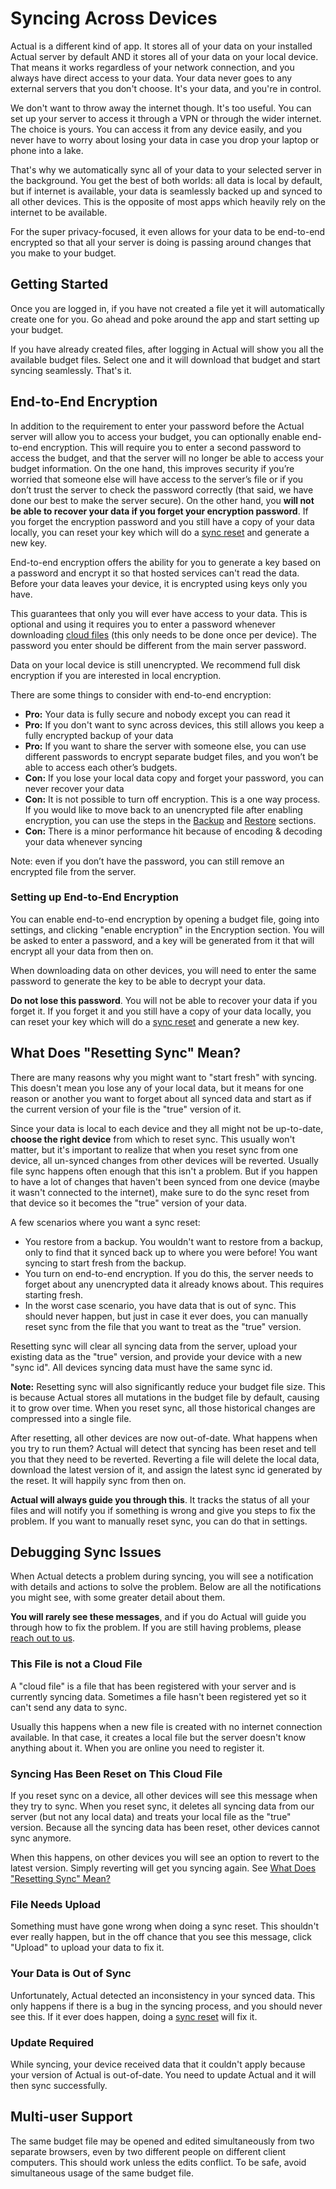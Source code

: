 # Syncing Across Devices

Actual is a different kind of app. It stores all of your data on your installed Actual server by default AND it stores all of your data on your local device. That means it works regardless of your network connection, and you always have direct access to your data. Your data never goes to any external servers that you don't choose. It's your data, and you're in control.

We don't want to throw away the internet though. It's too useful. You can set up your server to access it through a VPN or through the wider internet. The choice is yours. You can access it from any device easily, and you never have to worry about losing your data in case you drop your laptop or phone into a lake.

That's why we automatically sync all of your data to your selected server in the background. You get the best of both worlds: all data is local by default, but if internet is available, your data is seamlessly backed up and synced to all other devices. This is the opposite of most apps which heavily rely on the internet to be available.

For the super privacy-focused, it even allows for your data to be end-to-end encrypted so that all your server is doing is passing around changes that you make to your budget.

## Getting Started

Once you are logged in, if you have not created a file yet it will automatically create one for you. Go ahead and poke around the app and start setting up your budget.

If you have already created files, after logging in Actual will show you all the available budget files. Select one and it will download that budget and start syncing seamlessly. That's it.

## End-to-End Encryption

In addition to the requirement to enter your password before the Actual server will allow you to access your budget, you can optionally enable end-to-end encryption. This will require you to enter a second password to access the budget, and that the server will no longer be able to access your budget information. On the one hand, this improves security if you’re worried that someone else will have access to the server’s file or if you don’t trust the server to check the password correctly (that said, we have done our best to make the server secure). On the other hand, you **will not be able to recover your data if you forget your encryption password**. If you forget the encryption password and you still have a copy of your data locally, you can reset your key which will do a [sync reset](#what-does-resetting-sync-mean) and generate a new key.

End-to-end encryption offers the ability for you to generate a key based on a password and encrypt it so that hosted services can't read the data. Before your data leaves your device, it is encrypted using keys only you have.

This guarantees that only you will ever have access to your data. This is optional and using it requires you to enter a password whenever downloading [cloud files](#this-file-is-not-a-cloud-file) (this only needs to be done once per device). The password you enter should be different from the main server password.

Data on your local device is still unencrypted. We recommend full disk encryption if you are interested in local encryption.

There are some things to consider with end-to-end encryption:

- **Pro:** Your data is fully secure and nobody except you can read it
- **Pro:** If you don't want to sync across devices, this still allows you keep a fully encrypted backup of your data
- **Pro:** If you want to share the server with someone else, you can use different passwords to encrypt separate budget files, and you won’t be able to access each other’s budgets.
- **Con:** If you lose your local data copy and forget your password, you can never recover your data
- **Con:** It is not possible to turn off encryption. This is a one way process. If you would like to move back to an unencrypted file after enabling encryption, you can use the steps in the [Backup](../backup-restore/backup.md) and [Restore](../backup-restore/restore.md) sections.
- **Con:** There is a minor performance hit because of encoding & decoding your data whenever syncing

Note: even if you don’t have the password, you can still remove an encrypted file from the server.

### Setting up End-to-End Encryption

You can enable end-to-end encryption by opening a budget file, going into settings, and clicking "enable encryption" in the Encryption section. You will be asked to enter a password, and a key will be generated from it that will encrypt all your data from then on.

When downloading data on other devices, you will need to enter the same password to generate the key to be able to decrypt your data.

**Do not lose this password**. You will not be able to recover your data if you forget it. If you forget it and you still have a copy of your data locally, you can reset your key which will do a [sync reset](#what-does-resetting-sync-mean) and generate a new key.

## What Does "Resetting Sync" Mean?

There are many reasons why you might want to "start fresh" with syncing. This doesn't mean you lose any of your local data, but it means for one reason or another you want to forget about all synced data and start as if the current version of your file is the "true" version of it.

Since your data is local to each device and they all might not be up-to-date, **choose the right device** from which to reset sync. This usually won't matter, but it's important to realize that when you reset sync from one device, all un-synced changes from other devices will be reverted. Usually file sync happens often enough that this isn't a problem. But if you happen to have a lot of changes that haven't been synced from one device (maybe it wasn't connected to the internet), make sure to do the sync reset from that device so it becomes the "true" version of your data.

A few scenarios where you want a sync reset:

- You restore from a backup. You wouldn't want to restore from a backup, only to find that it synced back up to where you were before! You want syncing to start fresh from the backup.
- You turn on end-to-end encryption. If you do this, the server needs to forget about any unencrypted data it already knows about. This requires starting fresh.
- In the worst case scenario, you have data that is out of sync. This should never happen, but just in case it ever does, you can manually reset sync from the file that you want to treat as the "true" version.

Resetting sync will clear all syncing data from the server, upload your existing data as the "true" version, and provide your device with a new "sync id". All devices syncing data must have the same sync id.

**Note:** Resetting sync will also significantly reduce your budget file size. This is because Actual stores all mutations in the budget file by default, causing it to grow over time. When you reset sync, all those historical changes are compressed into a single file.

After resetting, all other devices are now out-of-date. What happens when you try to run them? Actual will detect that syncing has been reset and tell you that they need to be reverted. Reverting a file will delete the local data, download the latest version of it, and assign the latest sync id generated by the reset. It will happily sync from then on.

**Actual will always guide you through this**. It tracks the status of all your files and will notify you if something is wrong and give you steps to fix the problem. If you want to manually reset sync, you can do that in settings.

## Debugging Sync Issues

When Actual detects a problem during syncing, you will see a notification with details and actions to solve the problem. Below are all the notifications you might see, with some greater detail about them.

**You will rarely see these messages**, and if you do Actual will guide you through how to fix the problem. If you are still having problems, please [reach out to us](/contact).

### This File is not a Cloud File

A "cloud file" is a file that has been registered with your server and is currently syncing data. Sometimes a file hasn't been registered yet so it can't send any data to sync.

Usually this happens when a new file is created with no internet connection available. In that case, it creates a local file but the server doesn't know anything about it. When you are online you need to register it.

### Syncing Has Been Reset on This Cloud File

If you reset sync on a device, all other devices will see this message when they try to sync. When you reset sync, it deletes all syncing data from our server (but not any local data) and treats your local file as the "true" version. Because all the syncing data has been reset, other devices cannot sync anymore.

When this happens, on other devices you will see an option to revert to the latest version. Simply reverting will get you syncing again. See [What Does "Resetting Sync" Mean?](#what-does-resetting-sync-mean)

### File Needs Upload

Something must have gone wrong when doing a sync reset. This shouldn't ever really happen, but in the off chance that you see this message, click "Upload" to upload your data to fix it.

### Your Data is Out of Sync

Unfortunately, Actual detected an inconsistency in your synced data. This only happens if there is a bug in the syncing process, and you should never see this. If it ever does happen, doing a [sync reset](#what-does-resetting-sync-mean) will fix it.

### Update Required

While syncing, your device received data that it couldn't apply because your version of Actual is out-of-date. You need to update Actual and it will then sync successfully.

## Multi-user Support

The same budget file may be opened and edited simultaneously from two separate browsers, even by two different people on different client computers. This should work unless the edits conflict. To be safe, avoid simultaneous usage of the same budget file.
